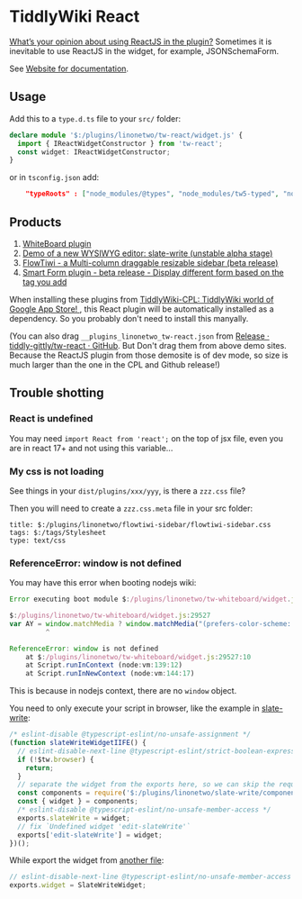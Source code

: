 # TiddlyWiki React

[What’s your opinion about using ReactJS in the plugin?](https://talk.tiddlywiki.org/t/whats-your-opinion-about-using-reactjs-in-the-plugin/2191) Sometimes it is inevitable to use ReactJS in the widget, for example, JSONSchemaForm.

See [Website for documentation](https://tiddly-gittly.github.io/tw-react/#%24%3A%2Fplugins%2Flinonetwo%2Ftw-react%2Freadme:%24%3A%2Fplugins%2Flinonetwo%2Ftw-react%2Freadme%20Index).

## Usage

Add this to a `type.d.ts` file to your `src/` folder:

```ts
declare module '$:/plugins/linonetwo/tw-react/widget.js' {
  import { IReactWidgetConstructor } from 'tw-react';
  const widget: IReactWidgetConstructor;
}
```

or in `tsconfig.json` add:

```json
    "typeRoots" : ["node_modules/@types", "node_modules/tw5-typed", "node_modules/tw-react/dist/lib"],
```

## Products

1. [WhiteBoard plugin](https://talk.tiddlywiki.org/t/whiteboard-plugin-v0-2-3/5302)
2. [Demo of a new WYSIWYG editor: slate-write (unstable alpha stage)](https://talk.tiddlywiki.org/t/demo-of-a-new-wysiwyg-editor-slate-write-unstable-alpha-stage/2788)
3. [FlowTiwi - a Multi-column draggable resizable sidebar (beta release)](https://talk.tiddlywiki.org/t/flowtiwi-a-multi-column-draggable-resizable-sidebar-beta-release/3128)
4. [Smart Form plugin - beta release - Display different form based on the tag you add](https://talk.tiddlywiki.org/t/smart-form-plugin-beta-release-display-different-form-based-on-the-tag-you-add/2417)

When installing these plugins from [TiddlyWiki-CPL: TiddlyWiki world of Google App Store! ](https://talk.tiddlywiki.org/t/tiddlywiki-cpl-tiddlywiki-world-of-google-app-store/2140) , this React plugin will be automatically installed as a dependency. So you probably don't need to install this manyally.

(You can also drag `__plugins_linonetwo_tw-react.json` from [Release · tiddly-gittly/tw-react · GitHub](https://github.com/tiddly-gittly/tw-react/releases/latest). But Don't drag them from above demo sites. Because the ReactJS plugin from those demosite is of dev mode, so size is much larger than the one in the CPL and Github release!)

## Trouble shotting

### React is undefined

You may need `import React from 'react';` on the top of jsx file, even you are in react 17+ and not using this variable...

### My css is not loading

See things in your `dist/plugins/xxx/yyy`, is there a `zzz.css` file?

Then you will need to create a `zzz.css.meta` file in your src folder:

```tid
title: $:/plugins/linonetwo/flowtiwi-sidebar/flowtiwi-sidebar.css
tags: $:/tags/Stylesheet
type: text/css
```

### ReferenceError: window is not defined

You may have this error when booting nodejs wiki:

```js
Error executing boot module $:/plugins/linonetwo/tw-whiteboard/widget.js: {}

$:/plugins/linonetwo/tw-whiteboard/widget.js:29527
var AY = window.matchMedia ? window.matchMedia("(prefers-color-scheme: dark)").matches : false;
         ^

ReferenceError: window is not defined
    at $:/plugins/linonetwo/tw-whiteboard/widget.js:29527:10
    at Script.runInContext (node:vm:139:12)
    at Script.runInNewContext (node:vm:144:17)
```

This is because in nodejs context, there are no `window` object.

You need to only execute your script in browser, like the example in [slate-write](https://github.com/tiddly-gittly/slate-write/blob/a5201885dc839d9b4ce1c25de55b80fb61f08e7b/src/widget.js):

```js
/* eslint-disable @typescript-eslint/no-unsafe-assignment */
(function slateWriteWidgetIIFE() {
  // eslint-disable-next-line @typescript-eslint/strict-boolean-expressions
  if (!$tw.browser) {
    return;
  }
  // separate the widget from the exports here, so we can skip the require of react code if `!$tw.browser`. Those ts code will error if loaded in the nodejs side.
  const components = require('$:/plugins/linonetwo/slate-write/components/index.js');
  const { widget } = components;
  /* eslint-disable @typescript-eslint/no-unsafe-member-access */
  exports.slateWrite = widget;
  // fix `Undefined widget 'edit-slateWrite'`
  exports['edit-slateWrite'] = widget;
})();
```

While export the widget from [another file](https://github.com/tiddly-gittly/slate-write/blob/a5201885dc839d9b4ce1c25de55b80fb61f08e7b/src/editor/index.ts#L174):

```js
// eslint-disable-next-line @typescript-eslint/no-unsafe-member-access
exports.widget = SlateWriteWidget;
```
